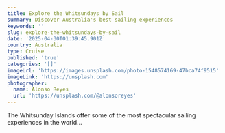 ```yaml
---
title: Explore the Whitsundays by Sail
summary: Discover Australia's best sailing experiences
keywords: ''
slug: explore-the-whitsundays-by-sail
date: '2025-04-30T01:39:45.901Z'
country: Australia
type: Cruise
published: 'true'
categories: '[]'
imageUrl: 'https://images.unsplash.com/photo-1548574169-47bca74f9515'
imageLink: 'https://unsplash.com'
photographer:
  name: Alonso Reyes
  url: 'https://unsplash.com/@alonsoreyes'
---
```








The Whitsunday Islands offer some of the most spectacular sailing experiences in the world...
